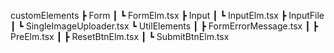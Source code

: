 customElements
┣ Form
┃ ┗ FormElm.tsx
┣ Input
┃ ┗ InputElm.tsx
┣ InputFile
┃ ┗ SingleImageUploader.tsx
┗ UtilElements
┃ ┣ FormErrorMessage.tsx
┃ ┣ PreElm.tsx
┃ ┣ ResetBtnElm.tsx
┃ ┗ SubmitBtnElm.tsx
